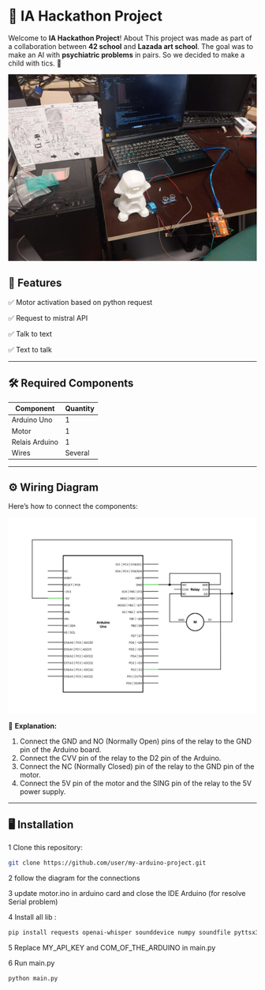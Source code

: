 # 🚀 IA Hackathon Project

Welcome to **IA Hackathon Project**! About
This project was made as part of a collaboration between **42 school** and **Lazada art school**. The goal was to make an AI with **psychiatric problems** in pairs. So we decided to make a child with tics. 🎯

![Arduino Project](assets/images/project.jpg)

## 📌 Features  
✅ Motor activation based on python request

✅ Request to mistral API

✅ Talk to text

✅ Text to talk


---

## 🛠️ Required Components
| Component       | Quantity |
|-----------------|----------|
| Arduino Uno     | 1        |
| Motor           | 1        |
| Relais Arduino  | 1        |
| Wires           | Several  |

---

## ⚙️ Wiring Diagram
Here’s how to connect the components:  

![Schemat](assets/images/schema-V2.png)

📌 **Explanation:**  
1. Connect the GND and NO (Normally Open) pins of the relay to the GND pin of the Arduino board.
2. Connect the CVV pin of the relay to the D2 pin of the Arduino.
3. Connect the NC (Normally Closed) pin of the relay to the GND pin of the motor.
4. Connect the 5V pin of the motor and the SING pin of the relay to the 5V power supply.

---

## 🖥️ Installation
1️ Clone this repository:
```sh
git clone https://github.com/user/my-arduino-project.git
```

2 follow the diagram for the connections

3 update motor.ino in arduino card and close the IDE Arduino (for resolve Serial problem)

4 Install all lib :
```sh
pip install requests openai-whisper sounddevice numpy soundfile pyttsx3 pygame pyserial
```

5 Replace MY_API_KEY and COM_OF_THE_ARDUINO in main.py

6 Run main.py
```sh
python main.py
```


